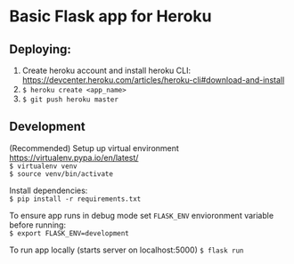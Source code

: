 # Basic Flask app for Heroku


## Deploying:
1. Create heroku account and install heroku CLI: https://devcenter.heroku.com/articles/heroku-cli#download-and-install
2. `$ heroku create <app_name>`
3. `$ git push heroku master`


## Development

(Recommended) Setup up virtual environment https://virtualenv.pypa.io/en/latest/  
`$ virtualenv venv`  
`$ source venv/bin/activate`

Install dependencies:  
`$ pip install -r requirements.txt`

To ensure app runs in debug mode set `FLASK_ENV` envioronment variable before running:  
`$ export FLASK_ENV=development`


To run app locally (starts server on localhost:5000)
`$ flask run`
